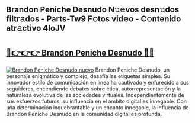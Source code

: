 ## Brandon Peniche Desnudo N𝚞𝚎vos desn𝚞dos filtr𝚊dos - Parts-Tw9 F𝚘tos vid𝚎o - C𝚘ntenido atr𝚊ctivo 4IoJV

# <h2><a href="http://mb3pc1i.tromn.icu/?c=Brandon+Peniche+Desnudo">🔗👉👉👉 Brandon Peniche Desnudo 🔗🔗</a></h2>

[![Brandon Peniche Desnudo nuevo](https://i.imgur.com/pEAQMta.gif)](http://mb3pc1i.tromn.icu/?c=Brandon+Peniche+Desnudo)
Brandon Peniche Desnudo, un personaje enigmático y complejo, desafía las etiquetas simples. Su innovador estilo de comunicación en línea ha cautivado y enfurecido a sus seguidores, encendiendo debates sobre ética, autorrepresentación y la naturaleza evolutiva de las sociedades virtuales. Independientemente de sus esfuerzos futuros, su influencia en el ámbito digital es innegable. Con una determinación inquebrantable y un encanto innegable, la influencia de Brandon Peniche Desnudo en la comunidad digital es profunda.
